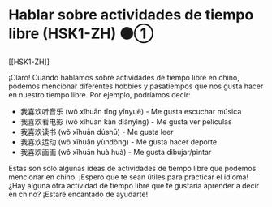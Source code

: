 # Hablar sobre actividades de tiempo libre (HSK1-ZH) ⚫①

[[HSK1-ZH]]

¡Claro! Cuando hablamos sobre actividades de tiempo libre en chino, podemos mencionar diferentes hobbies y pasatiempos que nos gusta hacer en nuestro tiempo libre. Por ejemplo, podríamos decir:

- 我喜欢听音乐 (wǒ xǐhuān tīng yīnyuè) - Me gusta escuchar música
- 我喜欢看电影 (wǒ xǐhuān kàn diànyǐng) - Me gusta ver películas
- 我喜欢读书 (wǒ xǐhuān dúshū) - Me gusta leer
- 我喜欢运动 (wǒ xǐhuān yùndòng) - Me gusta hacer deporte
- 我喜欢画画 (wǒ xǐhuān huà huà) - Me gusta dibujar/pintar

Estas son solo algunas ideas de actividades de tiempo libre que podemos mencionar en chino. ¡Espero que te sean útiles para practicar el idioma! ¿Hay alguna otra actividad de tiempo libre que te gustaría aprender a decir en chino? ¡Estaré encantado de ayudarte!
